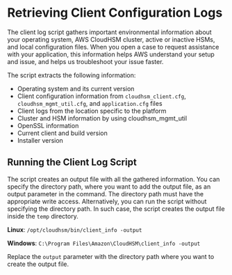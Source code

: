 # Retrieving Client Configuration Logs<a name="troubleshooting-log-collection-script"></a>

The client log script gathers important environmental information about your operating system, AWS CloudHSM cluster, active or inactive HSMs, and local configuration files\. When you open a case to request assistance with your application, this information helps AWS understand your setup and issue, and helps us troubleshoot your issue faster\.

The script extracts the following information:
+ Operating system and its current version
+ Client configuration information from `cloudhsm_client.cfg`, `cloudhsm_mgmt_util.cfg`, and `application.cfg` files
+ Client logs from the location specific to the platform
+ Cluster and HSM information by using cloudhsm\_mgmt\_util
+ OpenSSL information
+ Current client and build version
+ Installer version

## Running the Client Log Script<a name="running-script"></a>

The script creates an output file with all the gathered information\. You can specify the directory path, where you want to add the output file, as an output parameter in the command\. The directory path must have the appropriate write access\. Alternatively, you can run the script without specifying the directory path\. In such case, the script creates the output file inside the `temp` directory\.

**Linux**: `/opt/cloudhsm/bin/client_info -output`

**Windows**: `C:\Program Files\Amazon\CloudHSM\client_info -output`

Replace the `output` parameter with the directory path where you want to create the output file\.